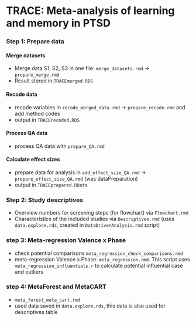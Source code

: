 # TRACE: Meta-analysis of learning and memory in PTSD

### Step 1: Prepare data

#### Merge datasets
- Merge data S1, S2, S3 in one file: `merge_datasets.rmd`.-> `prepare_merge.rmd`
- Result stored in:`TRACEmerged.RDS`
  
#### Recode data
- recode variables in `recode_merged_data.rmd` -> `prepare_recode.rmd` and add method codes
- output in `TRACErecoded.RDS`

#### Process QA data
- process QA data with `prepare_QA.rmd`

#### Calculate effect sizes
- prepare data for analysis in `add_effect_size_QA.rmd` -> `prepare_effect_size_QA.rmd` (was dataPreparation) 
- output in `TRACEprepared.RData` 


### Step 2: Study descriptives
- Overview numbers for screening steps (for flowchart) via `Flowchart.rmd`
- Characteristics of the included studies via `Descriptives.rmd` (uses `data.explore.rds`, created in `DataDrivenAnalysis.rmd` script)

### step 3: Meta-regression Valence x Phase

- check potential comparisons `meta_regression_check_comparisons.rmd`
- meta-regression Valence x Phase: `meta_regression.rmd`. This script uses
`meta_regression_influentials.r` to calculate potential influential case and outliers

### step 4: MetaForest and MetaCART
- `meta_forest_meta_cart.rmd`
- used data saved in `data.explore.rds`, this data is also used for descriptives table
